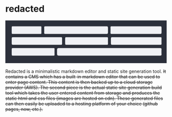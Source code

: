 # redacted

![redacted](./media/redacted.jpg)

Redacted is a minimalistic markdown editor and static site generation tool. ~~It contains a CMS which has a built-in markdown editor that can be used to enter page content. This content is then backed up to a cloud storage provider (AWS). The second piece is the actual static site generation build tool which takes the user entered content from storage and produces the static html and css files (images are hosted on cdn). These generated files can then easily be uploaded to a hosting platform of your choice (github pages, now, etc.).~~
